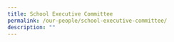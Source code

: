 ```yaml
---
title: School Executive Committee
permalink: /our-people/school-executive-committee/
description: ""
---
```


